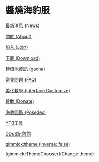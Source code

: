 # 醬燒海豹服

[最新消息 (News)](index.md)

[關於 (About)](about.md)

[加入 (Join)](join.md)

[下載 (Download)](download.md)

[轉蛋池資訊 (gacha)](gachapool.md)

[常見問題 (FAQ)](faq.md)

[美化教學 (Interface Customize)](uimod.md)

[贊助 (Donate)](donate.md)

[海豹圖鑑 (Pokedex)](pokedex/)

[YTB工具](dddd/)

[DDoS紀念館](gotddos/gotddos.md)

[gimmick:theme (inverse: false)](spacelab)

[gimmick:ThemeChooser](Change theme)

<!-- [gimmick:forkmeongithub](http://github.com/Dynalon/mdwiki/) -->

<!-- counter pixel for counting visitors -->
<!-- <img src="http://stats.markdown.io/mdwiki_info.gif" style="display:none;"/> -->

<script async src="https://www.googletagmanager.com/gtag/js?id=G-DHQ9JKVF5Y"></script>
<script>
  window.dataLayer = window.dataLayer || [];
  function gtag(){dataLayer.push(arguments);}
  gtag('js', new Date());

  gtag('config', 'G-DHQ9JKVF5Y');
</script>

